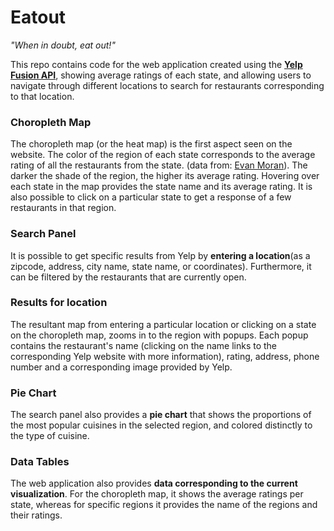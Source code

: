 # Eatout
 *"When in doubt, eat out!"*

This repo contains code for the web application created using the [**Yelp Fusion API**]("https://www.yelp.com/developers"), showing average ratings of each state, and allowing users to navigate through different locations to search for restaurants corresponding to that location.

### Choropleth Map
The choropleth map (or the heat map) is the first aspect seen on the website. The color of the region of each state corresponds to the average rating of all the restaurants from the state. (data from: [Evan Moran]("http://cse.msu.edu/~moraneva/cse491Project/"")). The darker the shade of the region, the higher its average rating. Hovering over each state in the map provides the state name and its average rating. It is also possible to click on a particular state to get a response of a few restaurants in that region.

### Search Panel
It is possible to get specific results from Yelp by **entering a location**(as a zipcode, address, city name, state name, or coordinates). Furthermore, it can be filtered by the restaurants that are currently open.

### Results for location
The resultant map from entering a particular location or clicking on a state on the choropleth map, zooms in to the region with popups. Each popup contains the restaurant's name (clicking on the name links to the corresponding Yelp website with more information), rating, address, phone number and a corresponding image provided by Yelp.

### Pie Chart
The search panel also provides a **pie chart** that shows the proportions of the most popular cuisines in the selected region, and colored distinctly to the type of cuisine.

### Data Tables
The web application also provides **data corresponding to the current visualization**. For the choropleth map, it shows the average ratings per state, whereas for specific regions it provides the name of the regions and their ratings.
